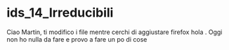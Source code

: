 ids_14_Irreducibili
===================

Ciao Martin, ti modifico i file mentre cerchi di aggiustare firefox
hola . Oggi non ho nulla da fare e provo a fare un po di cose